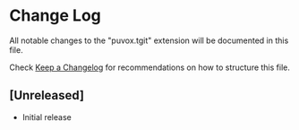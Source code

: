 # Change Log

All notable changes to the "puvox.tgit" extension will be documented in this file.

Check [Keep a Changelog](http://keepachangelog.com/) for recommendations on how to structure this file.

## [Unreleased]

- Initial release
